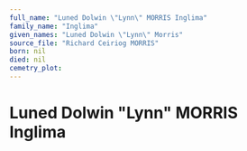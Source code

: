 ```yaml
---
full_name: "Luned Dolwin \"Lynn\" MORRIS Inglima"
family_name: "Inglima"
given_names: "Luned Dolwin \"Lynn\" Morris"
source_file: "Richard Ceiriog MORRIS"
born: nil
died: nil
cemetry_plot: 
---
```

# Luned Dolwin "Lynn" MORRIS Inglima

